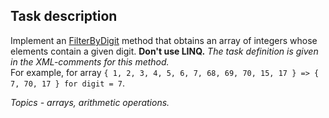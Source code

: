 ## Task description ##

Implement an [FilterByDigit](FilterTask/ArrayExtension.cs#L19) method that obtains an array of integers whose elements contain a given digit. 
**Don't use LINQ.** *The task definition is given in the  XML-comments for this method.*   
For example, for array `{ 1, 2, 3, 4, 5, 6, 7, 68, 69, 70, 15, 17 } => { 7, 70, 17 } for digit = 7`. 

*Topics -  arrays, arithmetic operations.*